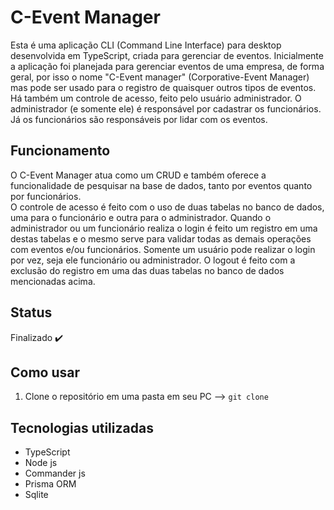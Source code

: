 # C-Event Manager
Esta é uma aplicação CLI (Command Line Interface) para desktop desenvolvida em TypeScript, criada para gerenciar de eventos. Inicialmente a aplicação foi planejada para gerenciar eventos de uma empresa, de forma geral, por isso o nome "C-Event manager" (Corporative-Event Manager) mas pode ser usado para o registro de quaisquer outros tipos de eventos. Há também um controle de acesso, feito pelo usuário administrador. O administrador (e somente ele) é responsável por cadastrar os funcionários. Já os funcionários são responsáveis por lidar com os eventos.

## Funcionamento
O C-Event Manager atua como um CRUD e também oferece a funcionalidade de pesquisar na base de dados, tanto por eventos quanto por funcionários.<br>
O controle de acesso é feito com o uso de duas tabelas no banco de dados, uma para o funcionário e outra para o administrador. Quando o administrador ou um funcionário realiza o login é feito um registro em uma destas tabelas e o mesmo serve para validar todas as demais operações com eventos e/ou funcionários. Somente um usuário pode realizar o login por vez, seja ele funcionário ou administrador. O logout é feito com a exclusão do registro em uma das duas tabelas no banco de dados mencionadas acima.

## Status
Finalizado ✔️

## Como usar
1. Clone o repositório em uma pasta em seu PC --> `git clone `

## Tecnologias utilizadas
- TypeScript
- Node js
- Commander js
- Prisma ORM
- Sqlite
